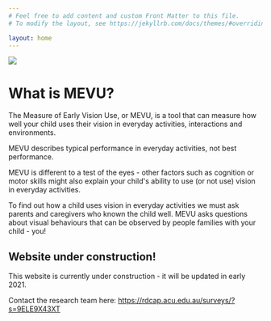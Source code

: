 ```yaml
---
# Feel free to add content and custom Front Matter to this file.
# To modify the layout, see https://jekyllrb.com/docs/themes/#overriding-theme-defaults

layout: home
---
```

<img src="{{site.baseurl}}/assets/img/MEVU_Logo_Small.jpg">

# What is MEVU?

The Measure of Early Vision Use, or MEVU, is a tool that can measure how well your child uses their vision in everyday activities, interactions and environments. 


MEVU describes typical performance in everyday activities, not best performance. 

MEVU is different to a test of the eyes - other factors such as cognition or motor skills might also explain your child's ability to use (or not use) vision in everyday activities. 

To find out how a child uses vision in everyday activities we must ask parents and caregivers who known the child well. MEVU asks questions about visual behaviours that can be observed by people families with your child - you!


## Website under construction!
This website is currently under construction - it will be updated in early 2021. 

Contact the research team here: <https://rdcap.acu.edu.au/surveys/?s=9ELE9X43XT>
